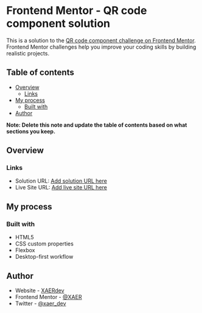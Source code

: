 # Frontend Mentor - QR code component solution

This is a solution to the [QR code component challenge on Frontend Mentor](https://www.frontendmentor.io/challenges/qr-code-component-iux_sIO_H). Frontend Mentor challenges help you improve your coding skills by building realistic projects.

## Table of contents

- [Overview](#overview)
  - [Links](#links)
- [My process](#my-process)
  - [Built with](#built-with)
- [Author](#author)

**Note: Delete this note and update the table of contents based on what sections you keep.**

## Overview

### Links

- Solution URL: [Add solution URL here](https://github.com/XAER/FrontendMentor/)
- Live Site URL: [Add live site URL here](https://your-live-site-url.com)

## My process

### Built with

- HTML5
- CSS custom properties
- Flexbox
- Desktop-first workflow

## Author

- Website - [XAERdev](https://xaer.dev)
- Frontend Mentor - [@XAER](https://www.frontendmentor.io/profile/XAER)
- Twitter - [@xaer_dev](https://www.twitter.com/XAERdev)
